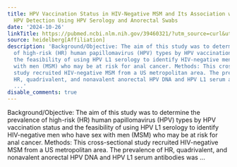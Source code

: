 ```yaml
---
title: HPV Vaccination Status in HIV-Negative MSM and Its Association with High-Risk
  HPV Detection Using HPV Serology and Anorectal Swabs
date: '2024-10-26'
linkTitle: https://pubmed.ncbi.nlm.nih.gov/39460321/?utm_source=curl&utm_medium=rss&utm_campaign=pubmed-2&utm_content=1FakS-2QOkCT8HsMOQP1bCRQ4YzyumYOmxmF0moLsQ3dFB1E9V&fc=20220326224207&ff=20241027204039&v=2.18.0.post9+e462414
source: heidelberg[Affiliation]
description: 'Background/Objective: The aim of this study was to determine the prevalence
  of high-risk (HR) human papillomavirus (HPV) types by HPV vaccination status and
  the feasibility of using HPV L1 serology to identify HIV-negative men who have sex
  with men (MSM) who may be at risk for anal cancer. Methods: This cross-sectional
  study recruited HIV-negative MSM from a US metropolitan area. The prevalence of
  HR, quadrivalent, and nonavalent anorectal HPV DNA and HPV L1 serum antibodies was
  ...'
disable_comments: true
---
```

Background/Objective: The aim of this study was to determine the prevalence of high-risk (HR) human papillomavirus (HPV) types by HPV vaccination status and the feasibility of using HPV L1 serology to identify HIV-negative men who have sex with men (MSM) who may be at risk for anal cancer. Methods: This cross-sectional study recruited HIV-negative MSM from a US metropolitan area. The prevalence of HR, quadrivalent, and nonavalent anorectal HPV DNA and HPV L1 serum antibodies was ...